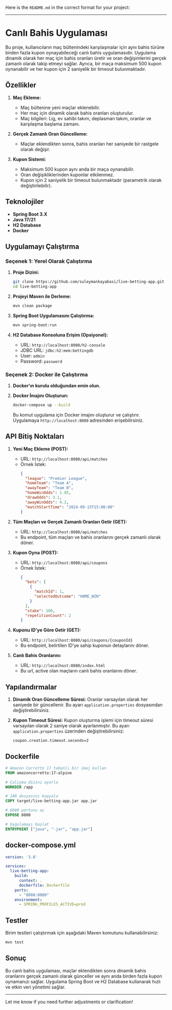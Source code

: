 Here is the `README.md` in the correct format for your project:

---

# Canlı Bahis Uygulaması

Bu proje, kullanıcıların maç bültenindeki karşılaşmalar için aynı bahis türüne birden fazla kupon oynayabileceği canlı bahis uygulamasıdır. Uygulama dinamik olarak her maç için bahis oranları üretir ve oran değişimlerini gerçek zamanlı olarak takip etmeyi sağlar. Ayrıca, bir maça maksimum 500 kupon oynanabilir ve her kupon için 2 saniyelik bir timeout bulunmaktadır.

## Özellikler

1. **Maç Ekleme:**
   - Maç bültenine yeni maçlar eklenebilir.
   - Her maç için dinamik olarak bahis oranları oluşturulur.
   - Maç bilgileri: Lig, ev sahibi takım, deplasman takım, oranlar ve karşılaşma başlama zamanı.
   
2. **Gerçek Zamanlı Oran Güncelleme:**
   - Maçlar eklendikten sonra, bahis oranları her saniyede bir rastgele olarak değişir.
   
3. **Kupon Sistemi:**
   - Maksimum 500 kupon aynı anda bir maça oynanabilir.
   - Oran değişikliklerinden kuponlar etkilenmez.
   - Kupon için 2 saniyelik bir timeout bulunmaktadır (parametrik olarak değiştirilebilir).

## Teknolojiler

- **Spring Boot 3.X**
- **Java 17/21**
- **H2 Database**
- **Docker**

## Uygulamayı Çalıştırma

### Seçenek 1: Yerel Olarak Çalıştırma

1. **Proje Dizini:**
   ```bash
   git clone https://github.com/suleymankayabasi/live-betting-app.git
   cd live-betting-app
   ```

2. **Projeyi Maven ile Derleme:**
   ```bash
   mvn clean package
   ```

3. **Spring Boot Uygulamasını Çalıştırma:**
   ```bash
   mvn spring-boot:run
   ```

4. **H2 Database Konsoluna Erişim (Opsiyonel):**
   - URL: `http://localhost:8080/h2-console`
   - JDBC URL: `jdbc:h2:mem:bettingdb`
   - User: `admin`
   - Password: `password  `

### Seçenek 2: Docker ile Çalıştırma

1. **Docker'ın kurulu olduğundan emin olun.**

2. **Docker İmajını Oluşturun:**
   ```bash
   docker-compose up --build
   ```

   Bu komut uygulama için Docker imajını oluşturur ve çalıştırır. Uygulamaya `http://localhost:8080` adresinden erişebilirsiniz.

## API Bitiş Noktaları

1. **Yeni Maç Ekleme (POST):**

   - URL: `http://localhost:8080/api/matches`
   - Örnek İstek:
     ```json
     {
       "league": "Premier League",
       "homeTeam": "Team A",
       "awayTeam": "Team B",
       "homeWinOdds": 1.85,
       "drawOdds": 3.1,
       "awayWinOdds": 4.2,
       "matchStartTime": "2024-09-15T15:00:00"
     }
     ```

2. **Tüm Maçları ve Gerçek Zamanlı Oranları Getir (GET):**

   - URL: `http://localhost:8080/api/matches`
   - Bu endpoint, tüm maçları ve bahis oranlarını gerçek zamanlı olarak döner.

3. **Kupon Oyna (POST):**

   - URL: `http://localhost:8080/api/coupons`
   - Örnek İstek:
     ```json
     {
       "bets": [
         {
           "matchId": 1,
           "selectedOutcome": "HOME_WIN"
         }
       ],
       "stake": 100,
       "repetitionCount": 2
     }
     ```

4. **Kuponu ID'ye Göre Getir (GET):**

   - URL: `http://localhost:8080/api/coupons/{couponId}`
   - Bu endpoint, belirtilen ID'ye sahip kuponun detaylarını döner.
    
5. **Canlı Bahis Oranlarını:**

   - URL: `http://localhost:8080/index.html`
   - Bu url, active olan maçların canlı bahis oranlarını döner.
## Yapılandırmalar

1. **Dinamik Oran Güncelleme Süresi:**
   Oranlar varsayılan olarak her saniyede bir güncellenir. Bu ayarı `application.properties` dosyasından değiştirebilirsiniz.

2. **Kupon Timeout Süresi:**
   Kupon oluşturma işlemi için timeout süresi varsayılan olarak 2 saniye olarak ayarlanmıştır. Bu ayarı `application.properties` üzerinden değiştirebilirsiniz:
   ```properties
   coupon.creation.timeout.seconds=2
   ```

## Dockerfile

```Dockerfile
# Amazon Corretto 17 tabanlı bir imaj kullan
FROM amazoncorretto:17-alpine

# Çalışma dizini ayarla
WORKDIR /app

# JAR dosyasını kopyala
COPY target/live-betting-app.jar app.jar

# 8080 portunu aç
EXPOSE 8080

# Uygulamayı başlat
ENTRYPOINT ["java", "-jar", "app.jar"]
```

## docker-compose.yml

```yaml
version: '3.8'

services:
  live-betting-app:
    build:
      context: .
      dockerfile: Dockerfile
    ports:
      - "8080:8080"
    environment:
      - SPRING_PROFILES_ACTIVE=prod
```

## Testler

Birim testleri çalıştırmak için aşağıdaki Maven komutunu kullanabilirsiniz:

```bash
mvn test
```

## Sonuç

Bu canlı bahis uygulaması, maçlar eklendikten sonra dinamik bahis oranlarını gerçek zamanlı olarak günceller ve aynı anda birden fazla kupon oynamanızı sağlar. Uygulama Spring Boot ve H2 Database kullanarak hızlı ve etkin veri yönetimi sağlar.

---

Let me know if you need further adjustments or clarification!
